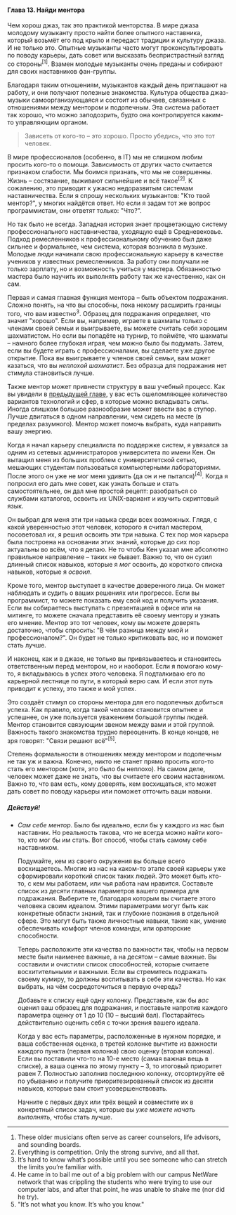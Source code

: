 #### Глава 13. Найди ментора

Чем хорош джаз, так это практикой менторства. В мире джаза молодому музыканту просто найти более
опытного наставника, который возьмёт его под крыло и передаст традиции и культуру джаза. И не только
это. Опытные музыканты часто могут проконсультировать по поводу карьеры, дать совет или высказать
беспристрастный взгляд со стороны<sup>[1]</sup>. Взамен молодые музыканты очень преданы и собирают
для своих наставников фан-группы.

Благодаря таким отношениям, музыкантов каждый день приглашают на работу, и они получают полезные
знакомства. Культура общества джаз-музыки самоорганизующаяся и состоит из обычаев, связанных с
отношениями между ментором и подопечным. Эта система работает так хорошо, что можно заподозрить,
будто она контролируется каким-то управляющим органом.

> Зависеть от кого-то – это хорошо. Просто убедись, что это тот человек.

В мире профессионалов (особенно, в IT) мы не слишком любим просить кого-то о помощи. Зависимость от
других часто считается признаком слабости. Мы боимся признать, что мы не совершенны. Жизнь –
состязание, выживают сильнейшие и всё такое<sup>[2]</sup>. К сожалению, это приводит к ужасно
недоразвитым системам наставничества. Если я спрошу нескольких музыкантов: "Кто твой ментор?", у
многих найдётся ответ. Но если я задам тот же вопрос программистам, они ответят только: "Что?".

Но так было не всегда. Западная история знает процветающую систему профессионального наставничества,
уходящую ещё в Средневековье. Подход ремесленников к профессиональному обучению был даже сильнее и
формальнее, чем система, которая возникла в музыке. Молодые люди начинали свою профессиональную
карьеру в качестве учеников у известных ремесленников. За работу они получали не только зарплату, но
и возможность учиться у мастера. Обязанностью мастера было научить их выполнять работу так же
качественно, как он сам.

Первая и самая главная функция ментора – быть объектом подражания. Сложно понять, на что вы
способны, пока некому расширить границы того, что вам известно<sup>3</sup>. Образец для подражания
определяет, что значит "хорошо". Если вы, например, играете в шахматы только с членами своей семьи и
выигрываете, вы можете считать себя хорошим шахматистом. Но если вы попадёте на турнир, то поймёте,
что шахматы – намного более глубокая играя, чем можно было бы подумать. Затем, если вы будете играть
с профессионалами, вы сделаете уже другое открытие. Пока вы выигрываете у членов своей семьи, вам
может казаться, что вы _неплохой шахматист_. Без образца для подражания нет стимула становиться
лучше.

Также ментор может привнести структуру в ваш учебный процесс. Как вы увидели
в [предыдущей главе](http://habrahabr.ru/post/206682/), у вас есть ошеломляющее количество
вариантов технологий и
сфер, в которые можно вкладывать силы. Иногда слишком большое разнообразие может ввести вас в
ступор. Лучше двигаться в одном направлении, чем сидеть на месте (в пределах разумного). Ментор
может помочь выбрать, куда направить вашу энергию.

Когда я начал карьеру специалиста по поддержке систем, я увязался за одним из сетевых
администраторов университета по имени Кен. Он вытащил меня из больших проблем с университетской
сетью, мешающих студентам пользоваться компьютерными лабораториями. После этого он уже не мог меня
удивить (да он и не пытался)<sup>[4]</sup>. Когда я попросил его дать мне совет, как узнать больше и
стать самостоятельнее, он дал мне простой рецепт: разобраться со службами каталогов, освоить их
UNIX-вариант и изучить скриптовый язык.


Он выбрал для меня эти три навыка среди всех возможных. Глядя, с какой уверенностью этот человек,
которого я считал мастером, посоветовал их, я решил освоить эти три навыка. С тех пор моя карьера
была построена на основании этих знаний, которые до сих пор актуальны во всём, что я делаю. Не то
чтобы Кен указал мне абсолютно правильное направление – таких не бывает. Важно то, что он сузил
длинный список навыков, которые я _мог_ освоить, до короткого списка навыков, которые я _освоил_.

Кроме того, ментор выступает в качестве доверенного лица. Он может наблюдать и судить о ваших
решениях или прогрессе. Если вы программист, то можете показать ему свой код и получить указания.
Если вы собираетесь выступать с презентацией в офисе или на митинге, то можете сначала представить
её своему ментору и узнать его мнение. Ментор это тот человек, кому вы можете доверять достаточно,
чтобы спросить: "В чём разница между мной и профессионалом?". Он будет не только критиковать вас, но
и поможет стать лучше.

И наконец, как и в джазе, не только вы привязываетесь и становитесь ответственным перед ментором, но
и наоборот. Если я помогаю кому-то, я вкладываюсь в успех этого человека. Я подталкиваю его по
карьерной лестнице по пути, в который верю сам. И если этот путь приводит к успеху, это также и мой
успех.

Это создаёт стимул со стороны ментора для его подопечных добиться успеха. Как правило, когда такой
человек становится опытнее и успешнее, он уже пользуется уважением большой группы людей. Ментор
становится связующим звеном между вами и этой группой. Важность такого знакомства трудно
переоценить. В конце концов, не зря говорят: "Связи решают всё"<sup>[5]</sup>.

Степень формальности в отношениях между ментором и подопечным не так уж и важна. Конечно, никто не
станет прямо просить кого-то стать его ментором (хотя, это было бы неплохо). На самом деле, человек
может даже не знать, что вы считаете его своим наставником. Важно то, что вам есть, кому доверять,
кем восхищаться, кто может дать совет по поводу карьеры или поможет отточить ваши навыки.

##### Действуй!

* _Сам себе ментор_. Было бы идеально, если бы у каждого из нас был наставник. Но реальность такова,
  что не всегда можно найти кого-то, кто мог бы им стать. Вот способ, чтобы стать самому себе
  наставником.

  Подумайте, кем из своего окружения вы больше всего восхищаетесь. Многие из нас на каком-то этапе
  своей карьеры уже сформировали короткий список таких людей. Это может быть кто-то, с кем мы
  работаем, или чья работа нам нравится. Составьте список из десяти главных параметров вашего примера
  для подражания. Выберите те, благодаря которым вы считаете этого человека своим идеалом. Этими
  параметрами могут быть как конкретные области знаний, так и глубокие познания в отдельной сфере.
  Это могут быть также личностные навыки, такие как, умение обеспечивать комфорт членов команды, или
  ораторские способности.

  Теперь расположите эти качества по важности так, чтобы на первом месте были наименее важные,
  а на десятом – самые важные. Вы составили и очистили список способностей, которые считаете
  восхитительными и важными. Если вы стремитесь подражать своему кумиру, то должны воспитывать
  в себе эти качества. Но как выбрать, на чём сосредоточиться в первую очередь?

  Добавьте к списку ещё одну колонку. Представьте, как бы _вас_ оценил ваш образец для подражания,
  и поставьте напротив каждого параметра оценку от 1 до 10 (10 – высший бал). Постарайтесь
  действительно оценить себя с точки зрения вашего идеала.

  Когда у вас есть параметры, расположенные в нужном порядке, и ваша собственная оценка, в третей
  колонке вычтите из важности каждого пункта (первая колонка) свою оценку (вторая колонка). Если вы
  поставили что-то на 10-е место (самая важная вещь в списке), а ваша оценка по этому пункту – 3, то
  итоговый приоритет равен 7. Полностью заполнив последнюю колонку, отсортируйте её по убыванию и
  получите приоритезированный список из десяти навыков, которые вам стоит усовершенствовать.

  Начните с первых двух или трёх вещей и совместите их в конкретный список задач, которые вы
  _уже можете начать выполнять_, чтобы стать лучше.

----

1. These older musicians often serve as career counselors, life advisors, and sounding boards.
2. Everything is competition. Only the strong survive, and all that.
3. It’s hard to know what’s possible until you see someone who can stretch the limits
   you’re familiar with.
4. He came in to bail me out of a big problem with our campus NetWare network that was
   crippling the students who were trying to use our computer labs, and after that point,
   he was unable to shake me (nor did he try).
5. "It’s not what you know. It’s who you know."


